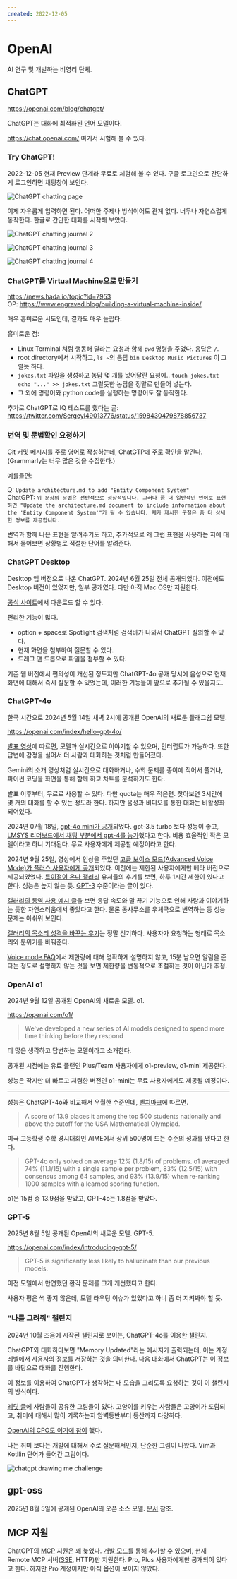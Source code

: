 ```yaml
---
created: 2022-12-05
---
```

# OpenAI

AI 연구 및 개발하는 비영리 단체.

## ChatGPT

https://openai.com/blog/chatgpt/

ChatGPT는 대화에 최적화된 언어 모델이다.

https://chat.openai.com/
여기서 시험해 볼 수 있다.

### Try ChatGPT!

2022-12-05 현재 Preview 단계라 무료로 체험해 볼 수 있다.
구글 로그인으로 간단하게 로그인하면 채팅창이 보인다.

![ChatGPT chatting page](res/chatgpt-01.png)

이제 자유롭게 입력하면 된다. 어떠한 주제나 방식이어도 관계 없다. 너무나 자연스럽게 동작한다.
한글로 간단한 대화를 시작해 보았다.

![ChatGPT chatting journal 2](res/chatgpt-02.png)

![ChatGPT chatting journal 3](res/chatgpt-03.png)

![ChatGPT chatting journal 4](res/chatgpt-04.png)

### ChatGPT를 Virtual Machine으로 만들기

https://news.hada.io/topic?id=7953 \
OP: https://www.engraved.blog/building-a-virtual-machine-inside/

매우 흥미로운 시도인데, 결과도 매우 놀랍다.

흥미로운 점:
* Linux Terminal 처럼 행동해 달라는 요청과 함께 `pwd` 명령을 주었다. 응답은 `/`.
* root directory에서 시작하고, `ls ~`의 응답 `bin Desktop Music Pictures` 이 그럴듯 하다.
* `jokes.txt` 파일을 생성하고 농담 몇 개를 넣어달란 요청에..
  `touch jokes.txt` `echo "..." >> jokes.txt`
  그럴듯한 농담을 정말로 만들어 넣는다.
* 그 외에 명령어와 python code를 실행하는 명령어도 잘 동작한다.

추가로 ChatGPT로 IQ 테스트를 했다는 글: https://twitter.com/SergeyI49013776/status/1598430479878856737

### 번역 및 문법확인 요청하기

Git 커밋 메시지를 주로 영어로 작성하는데, ChatGTP에 주로 확인을 맡긴다. (Grammarly는 너무 많은 것을 수집한다.)

예를들면:

Q: `Update architecture.md to add "Entity Component System"`\
ChatGPT: `위 문장의 문법은 전반적으로 정상적입니다. 그러나 좀 더 일반적인 언어로 표현하면 "Update the architecture.md document to include information about the 'Entity Component System'"가 될 수 있습니다. 제가 제시한 구절은 좀 더 상세한 정보를 제공합니다.`

번역과 함께 나은 표현을 알려주기도 하고, 추가적으로 왜 그런 표현을 사용하는 지에 대해서 물어보면 상황별로 적절한 단어를 알려준다.

### ChatGPT Desktop

Desktop 앱 버전으로 나온 ChatGPT. 2024년 6월 25일 전체 공개되었다.
이전에도 Desktop 버전이 있었지만, 일부 공개였다. 다만 아직 Mac OS만 지원한다.

[공식 사이트](https://openai.com/chatgpt/mac/)에서 다운로드 할 수 있다.

편리한 기능이 많다.

- option + space로 Spotlight 검색처럼 검색바가 나와서 ChatGPT 질의할 수 있다.
- 현재 화면을 첨부하여 질문할 수 있다.
- 드래그 앤 드롭으로 파일을 첨부할 수 있다.

기존 웹 버전에서 편의성이 개선된 정도지만 ChatGPT-4o 공개 당시에 음성으로 현재 화면에 대해서 즉시 질문할 수 있었는데,
이러한 기능들이 앞으로 추가될 수 있을지도.

### ChatGPT-4o

한국 시간으로 2024년 5월 14일 새벽 2시에 공개된 OpenAI의 새로운 플래그쉽 모델.

https://openai.com/index/hello-gpt-4o/

[발표 영상](https://www.youtube.com/live/DQacCB9tDaw)에 따르면, 모델과 실시간으로 이야기할 수 있으며, 인터럽트가 가능하다.
또한 답변에 감정을 실어서 더 사람과 대화하는 것처럼 만들어졌다.

Gemini의 소개 영상처럼 실시간으로 대화하거나, 수학 문제를 종이에 적어서 풀거나, 파이썬 코딩을 화면을 통해 함께 하고 차트를 분석하기도 한다.

발표 이후부터, 무료로 사용할 수 있다. 다만 quota는 매우 적은편. 찾아보면 3시간에 몇 개의 대화를 할 수 있는 정도라 한다.
하지만 음성과 비디오를 통한 대화는 비활성화 되어있다.

2024년 07월 18일, [gpt-4o mini가 공개](https://openai.com/index/gpt-4o-mini-advancing-cost-efficient-intelligence/)되었다.
gpt-3.5 turbo 보다 성능이 좋고, [LMSYS 리더보드에서 채팅 부분에서 gpt-4를 능가](https://x.com/lmsysorg/status/1813999088758673875)했다고 한다.
비용 효율적인 작은 모델이라고 하니 기대된다. 무료 사용자에게 제공할 예정이라고 한다.

2024년 9월 25일, 영상에서 인상을 주었던 [고급 보이스 모드(Advanced Voice Mode)가 플러스 사용자에게 공개](https://openai.com/index/chatgpt-can-now-see-hear-and-speak/)되었다.
이전에는 제한된 사용자에게만 베타 버전으로 제공되었었다.
[특이점이 온다 갤러리](https://gall.dcinside.com/thesingularity) 유저들의 후기를 보면, 하루 1시간 제한이 있다고 한다.
성능은 높지 않는 듯. [GPT-3](https://gall.dcinside.com/thesingularity/532515) 수준이라는 글이 있다.

[갤러리의 통역 사용 예시 글](https://gall.dcinside.com/thesingularity/532471)을 보면 응답 속도와 말 끊기 기능으로 인해 사람과 이야기하는 듯한 자연스러움에서 좋았다고 한다.
물론 동사무소를 우체국으로 번역하는 등 성능 문제는 아쉬워 보인다.

[갤러리의 목소리 성격을 바꾸는 후기](https://gall.dcinside.com/thesingularity/532449)는 정말 신기하다.
사용자가 요청하는 형태로 목소리와 분위기를 바꿔준다.

[Voice mode FAQ](https://help.openai.com/en/articles/8400625-voice-mode-faq)에서 제한량에 대해 명확하게 설명하지 않고, 15분 남으면 알림을 준다는 정도로 설명하지 않는 것을 보면
제한량을 변동적으로 조절하는 것이 아닌가 추정.

### OpenAI o1

2024년 9월 12일 공개된 OpenAI의 새로운 모델. o1.

https://openai.com/o1/

> We've developed a new series of AI models designed to spend more time thinking before they respond

더 많은 생각하고 답변하는 모델이라고 소개한다.

공개된 시점에는 유료 플랜인 Plus/Team 사용자에게 o1-preview, o1-mini 제공한다.

성능은 작지만 더 빠르고 저렴한 버전인 o1-mini는 무료 사용자에게도 제공될 예정이다.

---

성능은 ChatGPT-4o와 비교해서 우월한 수준인데,
[벤치마크](https://openai.com/index/learning-to-reason-with-llms/#evals)에 따르면.

> A score of 13.9 places it among the top 500 students nationally and above the cutoff for the USA Mathematical Olympiad.

미국 고등학생 수학 경시대회인 AIME에서 상위 500명에 드는 수준의 성과를 냈다고 한다.

> GPT-4o only solved on average 12% (1.8/15) of problems. o1 averaged 74% (11.1/15) with a single sample per problem, 83% (12.5/15) with consensus among 64 samples, and 93% (13.9/15) when re-ranking 1000 samples with a learned scoring function.

o1은 15점 중 13.9점을 받았고, GPT-4o는 1.8점을 받았다.

### GPT-5

2025년 8월 5일 공개된 OpenAI의 새로운 모델. GPT-5.

https://openai.com/index/introducing-gpt-5/

> GPT‑5 is significantly less likely to hallucinate than our previous models.

이전 모델에서 만연했던 환각 문제를 크게 개선했다고 한다.

사용자 평은 썩 좋지 않은데, 모델 라우팅 이슈가 있었다고 하니 좀 더 지켜봐야 할 듯.

### "나를 그려줘" 챌린지

2024년 10월 즈음에 시작된 챌린지로 보이는, ChatGPT-4o를 이용한 챌린지.

ChatGPT와 대화하다보면 "Memory Updated"라는 메시지가 출력되는데,
이는 계정 레벨에서 사용자의 정보를 저장하는 것을 의미한다.
다음 대화에서 ChatGPT는 이 정보를 바탕으로 대화를 진행한다.

이 정보를 이용하여 ChatGPT가 생각하는 내 모습을 그리도록 요청하는 것이 이 챌린지의 방식이다.

[레딧 글](https://www.reddit.com/r/ChatGPT/comments/1gne6m6/comment/lwafuc9/)에 사람들이 공유한 그림들이 있다.
고양이를 키우는 사람들은 고양이가 포함되고, 취미에 대해서 많이 기록하는지 암벽등반부터 등산까지 다양하다.

[OpenAI의 CPO도 여기에 참여](https://www.linkedin.com/posts/kevinweil_want-to-try-something-fun-with-chatgpt-with-activity-7264370818149691392-auDd) 했다.

나는 취미 보다는 개발에 대해서 주로 질문해서인지, 단순한 그림이 나왔다.
Vim과 Kotllin 단어가 들어간 그림이다.

![chatgpt drawing me challenge](./res/chatgpt-4o-drawing-me-challenge.png)

## gpt-oss

2025년 8월 5일에 공개된 OpenAI의 오픈 소스 모델. [문서](/docs/wiki/large-language-model.md#gpt-oss) 참조.

## MCP 지원

ChatGPT의 [MCP](/docs/wiki/model-context-protocol.md) 지원은 꽤 늦었다.
[개발 모드](https://platform.openai.com/docs/guides/developer-mode)를 통해 추가할 수 있으며,
현재 Remote MCP 서버([SSE](/docs/wiki/web.md#server-sent-events), HTTP)만 지원한다. Pro, Plus 사용자에게만 공개되어 있다고 한다.
하지만 Pro 계정이지만 아직 옵션이 보이지 않았다.
